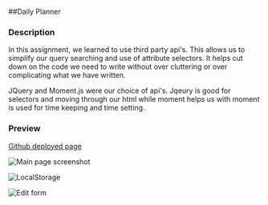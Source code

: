 ##Daily Planner

### Description

In this assignment, we learned to use third party api's. This allows us to simplify our query searching and use of attribute selectors. It helps cut down on the code we need to 
write without over cluttering or over complicating what we have written. 

JQuery and Moment.js were our choice of api's. Jqeury is good for selectors and moving through our html
while moment helps us with moment is used for time keeping and time setting.

### Preview

[Github deployed page](https://mikeymizell.github.io/Daily-Planner/)

![Main page screenshot](/assets/image/main-ss.png)

![LocalStorage](/assets/image/console-ss.png)

![Edit form](/assets/image/edit-ss.png)
